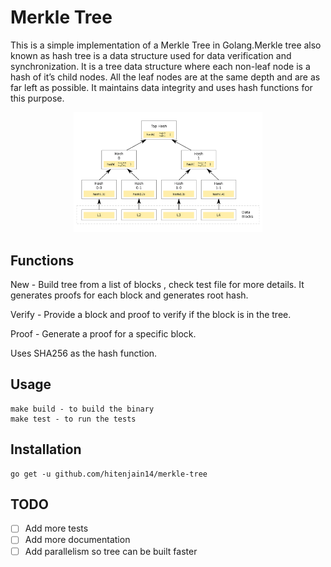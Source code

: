 # Merkle Tree

This is a simple implementation of a Merkle Tree in Golang.Merkle tree also known as hash tree is a data structure used for data verification and synchronization.
It is a tree data structure where each non-leaf node is a hash of it’s child nodes. All the leaf nodes are at the same depth and are as far left as possible.
It maintains data integrity and uses hash functions for this purpose.

<div align="center">
    <img src="./merkle_tree.svg.png" alt="Merkle Tree Data Structure", style="width: 60%">
</div>

## Functions

New - Build tree from a list of blocks , check test file for more details. It generates
proofs for each block and generates root hash.

Verify - Provide a block and proof to verify if the block is in the tree.

Proof - Generate a proof for a specific block.

Uses SHA256 as the hash function.

## Usage

```
make build - to build the binary
make test - to run the tests
```

## Installation

```
go get -u github.com/hitenjain14/merkle-tree
```

## TODO

- [ ] Add more tests
- [ ] Add more documentation
- [ ] Add parallelism so tree can be built faster
